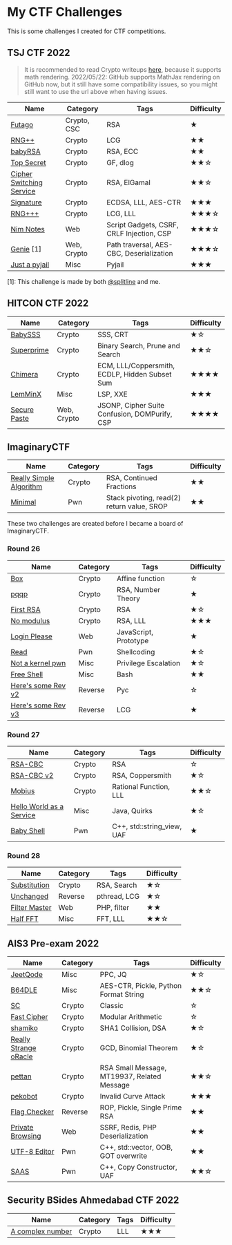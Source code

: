 # My CTF Challenges

This is some challenges I created for CTF competitions.

## TSJ CTF 2022

> It is recommended to read Crypto writeups [here](https://blog.maple3142.net/2022/02/28/tsjctf-2021-writeups/), because it supports math rendering.
> 2022/05/22: GitHub supports MathJax rendering on GitHub now, but it still have some compatibility issues, so you might still want to use the url above when having issues.

| Name                                                                | Category    | Tags                                      | Difficulty |
| ------------------------------------------------------------------- | ----------- | ----------------------------------------- | ---------- |
| [Futago](<TSJ CTF 2022/Futago>)                                     | Crypto, CSC | RSA                                       | ★          |
| [RNG++](<TSJ CTF 2022/RNG++>)                                       | Crypto      | LCG                                       | ★★         |
| [babyRSA](<TSJ CTF 2022/babyRSA>)                                   | Crypto      | RSA, ECC                                  | ★★         |
| [Top Secret](<TSJ CTF 2022/Top Secret>)                             | Crypto      | GF, dlog                                  | ★★☆        |
| [Cipher Switching Service](<TSJ CTF 2022/Cipher Switching Service>) | Crypto      | RSA, ElGamal                              | ★★☆        |
| [Signature](<TSJ CTF 2022/Signature>)                               | Crypto      | ECDSA, LLL, AES-CTR                       | ★★★        |
| [RNG+++](<TSJ CTF 2022/RNG+++>)                                     | Crypto      | LCG, LLL                                  | ★★★☆       |
| [Nim Notes](<TSJ CTF 2022/Nim Notes>)                               | Web         | Script Gadgets, CSRF, CRLF Injection, CSP | ★★★☆       |
| [Genie](<TSJ CTF 2022/Genie>) [1]                                   | Web, Crypto | Path traversal, AES-CBC, Deserialization  | ★★★☆       |
| [Just a pyjail](<TSJ CTF 2022/Just a pyjail>)                       | Misc        | Pyjail                                    | ★★★        |

[1]: This challenge is made by both [@splitline](https://github.com/splitline/) and me.

## HITCON CTF 2022

| Name                                           | Category    | Tags                                           | Difficulty |
| ---------------------------------------------- | ----------- | ---------------------------------------------- | ---------- |
| [BabySSS](<HITCON CTF 2022/BabySSS>)           | Crypto      | SSS, CRT                                       | ★☆         |
| [Superprime](<HITCON CTF 2022/Superprime>)     | Crypto      | Binary Search, Prune and Search                | ★★☆        |
| [Chimera](<HITCON CTF 2022/Chimera>)           | Crypto      | ECM, LLL/Coppersmith, ECDLP, Hidden Subset Sum | ★★★★       |
| [LemMinX](<HITCON CTF 2022/LemMinX>)           | Misc        | LSP, XXE                                       | ★★★        |
| [Secure Paste](<HITCON CTF 2022/Secure Paste>) | Web, Crypto | JSONP, Cipher Suite Confusion, DOMPurify, CSP  | ★★★★       |

## ImaginaryCTF

| Name                                                              | Category | Tags                                       | Difficulty |
| ----------------------------------------------------------------- | -------- | ------------------------------------------ | ---------- |
| [Really Simple Algorithm](<ImaginaryCTF/Really Simple Algorithm>) | Crypto   | RSA, Continued Fractions                   | ★★         |
| [Minimal](<ImaginaryCTF/Minimal>)                                 | Pwn      | Stack pivoting, read(2) return value, SROP | ★★         |

These two challenges are created before I became a board of ImaginaryCTF.

### Round 26

| Name                                                            | Category | Tags                  | Difficulty |
| --------------------------------------------------------------- | -------- | --------------------- | ---------- |
| [Box](<ImaginaryCTF/Round 26/box>)                              | Crypto   | Affine function       | ☆          |
| [pqqp](<ImaginaryCTF/Round 26/pqqp>)                            | Crypto   | RSA, Number Theory    | ★          |
| [First RSA](<ImaginaryCTF/Round 26/first_rsa>)                  | Crypto   | RSA                   | ★☆         |
| [No modulus](<ImaginaryCTF/Round 26/no_modulus>)                | Crypto   | RSA, LLL              | ★★★        |
| [Login Please](<ImaginaryCTF/Round 26/login_please>)            | Web      | JavaScript, Prototype | ★          |
| [Read](<ImaginaryCTF/Round 26/read>)                            | Pwn      | Shellcoding           | ★☆         |
| [Not a kernel pwn](<ImaginaryCTF/Round 26/not_a_kernel_pwn>)    | Misc     | Privilege Escalation  | ★☆         |
| [Free Shell](<ImaginaryCTF/Round 26/freeshell>)                 | Misc     | Bash                  | ★★         |
| [Here's some Rev v2](<ImaginaryCTF/Round 26/heres_some_rev_v2>) | Reverse  | Pyc                   | ☆          |
| [Here's some Rev v3](<ImaginaryCTF/Round 26/heres_some_rev_v3>) | Reverse  | LCG                   | ★          |

### Round 27

| Name                                                     | Category | Tags                       | Difficulty |
| -------------------------------------------------------- | -------- | -------------------------- | ---------- |
| [RSA-CBC](<ImaginaryCTF/Round 27/rsa-cbc>)               | Crypto   | RSA                        | ☆          |
| [RSA-CBC v2](<ImaginaryCTF/Round 27/rsa-cbc-v2>)         | Crypto   | RSA, Coppersmith           | ★☆         |
| [Mobius](<ImaginaryCTF/Round 27/mobius>)                 | Crypto   | Rational Function, LLL     | ★★☆        |
| [Hello World as a Service](<ImaginaryCTF/Round 27/haas>) | Misc     | Java, Quirks               | ★☆         |
| [Baby Shell](<ImaginaryCTF/Round 27/baby_shell>)         | Pwn      | C++, std::string_view, UAF | ★          |

### Round 28

| Name                                                   | Category | Tags         | Difficulty |
| ------------------------------------------------------ | -------- | ------------ | ---------- |
| [Substitution](<ImaginaryCTF/Round 28/Substitution>)   | Crypto   | RSA, Search  | ★☆         |
| [Unchanged](<ImaginaryCTF/Round 28/Unchanged>)         | Reverse  | pthread, LCG | ★☆         |
| [Filter Master](<ImaginaryCTF/Round 28/Filter Master>) | Web      | PHP, filter  | ★★         |
| [Half FFT](<ImaginaryCTF/Round 28/Half FFT>)           | Misc     | FFT, LLL     | ★★☆        |

## AIS3 Pre-exam 2022

| Name                                                                | Category | Tags                                        | Difficulty |
| ------------------------------------------------------------------- | -------- | ------------------------------------------- | ---------- |
| [JeetQode](<AIS3 Pre-exam 2022/JeetQode>)                           | Misc     | PPC, JQ                                     | ★☆         |
| [B64DLE](<AIS3 Pre-exam 2022/B64DLE>)                               | Misc     | AES-CTR, Pickle, Python Format String       | ★★☆        |
| [SC](<AIS3 Pre-exam 2022/SC>)                                       | Crypto   | Classic                                     | ☆          |
| [Fast Cipher](<AIS3 Pre-exam 2022/Fast Cipher>)                     | Crypto   | Modular Arithmetic                          | ☆          |
| [shamiko](<AIS3 Pre-exam 2022/shamiko>)                             | Crypto   | SHA1 Collision, DSA                         | ★☆         |
| [Really Strange oRacle](<AIS3 Pre-exam 2022/Really Strange oRacle>) | Crypto   | GCD, Binomial Theorem                       | ★☆         |
| [pettan](<AIS3 Pre-exam 2022/pettan>)                               | Crypto   | RSA Small Message, MT19937, Related Message | ★★☆        |
| [pekobot](<AIS3 Pre-exam 2022/pekobot>)                             | Crypto   | Invalid Curve Attack                        | ★★★        |
| [Flag Checker](<AIS3 Pre-exam 2022/Flag Checker>)                   | Reverse  | ROP, Pickle, Single Prime RSA               | ★★         |
| [Private Browsing](<AIS3 Pre-exam 2022/Private Browsing>)           | Web      | SSRF, Redis, PHP Deserialization            | ★★         |
| [UTF-8 Editor](<AIS3 Pre-exam 2022/UTF-8 Editor>)                   | Pwn      | C++, std::vector, OOB, GOT overwrite        | ★★         |
| [SAAS](<AIS3 Pre-exam 2022/SAAS>)                                   | Pwn      | C++, Copy Constructor, UAF                  | ★★☆        |

## Security BSides Ahmedabad CTF 2022

| Name                                                                      | Category | Tags | Difficulty |
| ------------------------------------------------------------------------- | -------- | ---- | ---------- |
| [A complex number](<Security BSides Ahmedabad CTF 2022/A complex number>) | Crypto   | LLL  | ★★★        |

